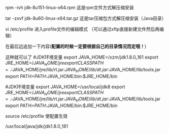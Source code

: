 rpm -ivh jdk-8u151-linux-x64.rpm   这是rpm文件方式解压缩安装

tar -zxvf jdk-8u60-linux-x64.tar.gz    这是tar压缩包方式解压缩安装（Java目录）


vi /etc/profile                  进入profile文件的编辑模式 （可以通过xftp直接新建文件然后再编辑）



 在最后边追加一下内容(**配置的时候一定要根据自己的目录情况而定哦！**)

 这种就可以了
 #JDK环境变量
 export JAVA_HOME=/xzm/jdk1.8.0_161
 export JRE_HOME=/$JAVA_HOME/jre
 export CLASSPATH=.:$JAVA_HOME/jre/lib/rt.jar:$JAVA_HOME/lib/dt.jar:$JAVA_HOME/lib/tools.jar
 export PATH=$PATH:$JAVA_HOME/bin:$JRE_HOME/bin


 #JDK环境变量
 export JAVA_HOME=/usr/local/jdk8
 export JRE_HOME=/$JAVA_HOME/jre
 export CLASSPATH=.:$JAVA_HOME/jre/lib/rt.jar:$JAVA_HOME/lib/dt.jar:$JAVA_HOME/lib/tools.jar
 export PATH=$PATH:$JAVA_HOME/bin:$JRE_HOME/bin

  source /etc/profile 使配置生效
  
  
  /usr/local/java/jdk/jdk1.8.0_181